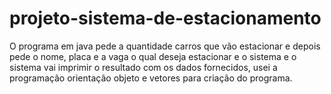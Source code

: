 # projeto-sistema-de-estacionamento
O programa em java pede a quantidade carros que vão estacionar e depois pede o nome, placa e a vaga o qual deseja estacionar e o sistema e o sistema vai imprimir o resultado com os dados fornecidos, usei a programação orientação objeto e vetores para criação do programa. 
